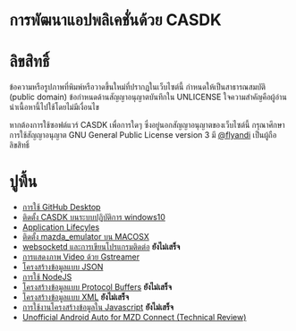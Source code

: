 # การพัฒนาแอปพลิเคชั่นด้วย CASDK

# ลิขสิทธิ์
ข้อความหรือรูปภาพที่พิมพ์หรือวาดขึ้นใหม่ที่ปรากฏในเว็บไซต์นี้ กำหนดให้เป็นสาธารณสมบัติ (public domain) ข้อกำหนดด้านสัญญาอนุญาตบันทึกใน UNLICENSE ใจความสำคัญคือผู้อ่านนำเนื้อหานี้ไปใช้โดยไม่มีเงื่อนไข

หากต้องการใช้ซอฟต์แวร์ CASDK เพื่อการใดๆ ซึ่งอยู่นอกสัญญาอนุญาตของเว็บไซต์นี้ กรุณาศึกษาการใช้สัญญาอนุญาต GNU General Public License version 3 มี [@flyandi](https://github.com/flyandi/mazda-custom-application-sdk) เป็นผู้ถือลิขสิทธิ์

# ปูพื้น
* [การใช้ GitHub Desktop](chapter/github-desktop.md)
* [ติดตั้ง CASDK บนระบบปฏิบัติการ windows10](chapter/1_CASDK.md)
* [Application Lifecyles](chapter/2_CASDK_Lifecycles.md)
* [ติดตั้ง mazda_emulator บน MACOSX](chapter/5_mazda_emulator.md)
* [websocketd และการเขียนโปรแกรมติดต่อ](chapter/3_Websocketd.md) **ยังไม่เสร็จ**
* [การแสดงภาพ Video ด้วย Gstreamer](chapter/4_GStreamer.md)
* [โครงสร้างข้อมูลแบบ JSON](chapter/6_JSON.md)
* [การใช้ NodeJS](chapter/7_NodeJS.md)
* [โครงสร้างข้อมูลแบบ Protocol Buffers](chapter/8_protobuf.md) **ยังไม่เสร็จ**
* [โครงสร้างข้อมูลแบบ XML](chapter/9_XML.md) **ยังไม่เสร็จ**
* [การใช้งานโครงสร้างข้อมูลใน Javascript](chapter/10_Javascript.md) **ยังไม่เสร็จ**
* [Unofficial Android Auto for MZD Connect (Technical Review)](chapter/13_AndroidAuto.md)
